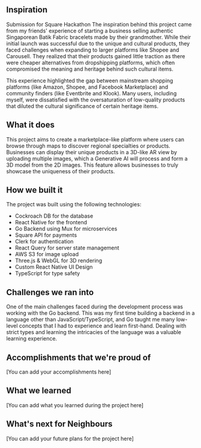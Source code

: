 ## Inspiration
Submission for Square Hackathon
The inspiration behind this project came from my friends' experience of starting a business selling authentic Singaporean Batik Fabric bracelets made by their grandmother. While their initial launch was successful due to the unique and cultural products, they faced challenges when expanding to larger platforms like Shopee and Carousell. They realized that their products gained little traction as there were cheaper alternatives from dropshipping platforms, which often compromised the meaning and heritage behind such cultural items.

This experience highlighted the gap between mainstream shopping platforms (like Amazon, Shopee, and Facebook Marketplace) and community finders (like Eventbrite and Klook). Many users, including myself, were dissatisfied with the oversaturation of low-quality products that diluted the cultural significance of certain heritage items.

## What it does

This project aims to create a marketplace-like platform where users can browse through maps to discover regional specialties or products. Businesses can display their unique products in a 3D-like AR view by uploading multiple images, which a Generative AI will process and form a 3D model from the 2D images. This feature allows businesses to truly showcase the uniqueness of their products.

## How we built it

The project was built using the following technologies:

- Cockroach DB for the database
- React Native for the frontend
- Go Backend using Mux for microservices
- Square API for payments
- Clerk for authentication
- React Query for server state management
- AWS S3 for image upload
- Three.js & WebGL for 3D rendering
- Custom React Native UI Design
- TypeScript for type safety

## Challenges we ran into

One of the main challenges faced during the development process was working with the Go backend. This was my first time building a backend in a language other than JavaScript/TypeScript, and Go taught me many low-level concepts that I had to experience and learn first-hand. Dealing with strict types and learning the intricacies of the language was a valuable learning experience.

## Accomplishments that we're proud of

[You can add your accomplishments here]

## What we learned

[You can add what you learned during the project here]

## What's next for Neighbours

[You can add your future plans for the project here]

